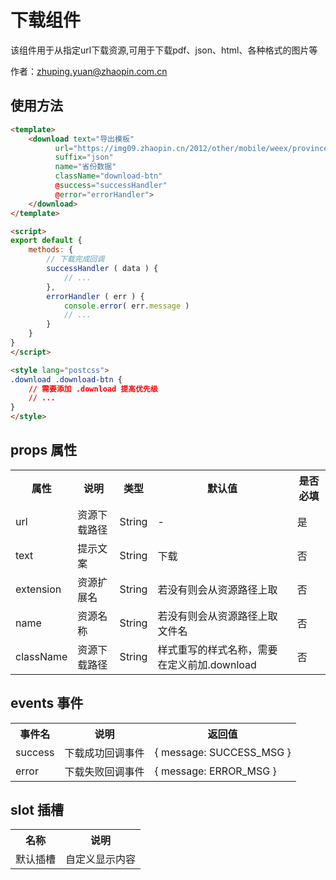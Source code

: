 # 下载组件

该组件用于从指定url下载资源,可用于下载pdf、json、html、各种格式的图片等

作者：zhuping.yuan@zhaopin.com.cn

## 使用方法
```html
<template>
    <download text="导出模板"
          url="https://img09.zhaopin.cn/2012/other/mobile/weex/province.json"
          suffix="json"
          name="省份数据"
          className="download-btn"
          @success="successHandler"
          @error="errorHandler">
    </download>
</template>

<script>
export default {
    methods: {
        // 下载完成回调
        successHandler ( data ) {
            // ...
        },
        errorHandler ( err ) {
            console.error( err.message )
            // ...
        }
    }
}
</script>

<style lang="postcss">
.download .download-btn {
    // 需要添加 .download 提高优先级
    // ...
}
</style>
```


## props 属性
<table>
    <tr>
        <th>属性</th>
        <th>说明</th>
        <th>类型</th>
        <th>默认值</th>
        <th>是否必填</th>
    </tr>
        <tr>
        <td>url</td>
        <td>资源下载路径</td>
        <td>String</td>
        <td>-</td>
        <td>是</td>
    </tr>
    <tr>
        <td>text</td>
        <td>提示文案</td>
        <td>String</td>
        <td>下载</td>
        <td>否</td>
    </tr>
    <tr>
        <td>extension</td>
        <td>资源扩展名</td>
        <td>String</td>
        <td>若没有则会从资源路径上取</td>
        <td>否</td>
    </tr>
    <tr>
        <td>name</td>
        <td>资源名称</td>
        <td>String</td>
        <td>若没有则会从资源路径上取文件名</td>
        <td>否</td>
    </tr>
    <tr>
        <td>className</td>
        <td>资源下载路径</td>
        <td>String</td>
        <td>样式重写的样式名称，需要在定义前加.download </td>
        <td>否</td>
    </tr>
</table>

   
## events 事件
<table>
    <tr>
        <th>事件名</th>
        <th>说明</th>
        <th>返回值</th>
    </tr>
    <tr>
        <td>success</td>
        <td>下载成功回调事件</td>
        <td>{ message: SUCCESS_MSG }</td>
    </tr>
    <tr>
        <td>error</td>
        <td>下载失败回调事件</td>
        <td>{ message: ERROR_MSG }</td>
    </tr>
</table>

## slot 插槽
<table>
    <tr>
        <th>名称</th>
        <th>说明</th>
    </tr>
    <tr>
        <td>默认插槽</td>
        <td>自定义显示内容</td>
    </tr>
</table>

